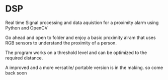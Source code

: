 # DSP
Real time Signal processing and data aquistion for a proximity alarm using Python and OpenCV

Go ahead and open to folder and enjoy a basic proximity alram that uses RGB sensors to understand the proximity of a person.

The program works on a threshold level and can be optimized to the required distance. 

A improved and a more versatile/ portable version is in the making. so come back soon
